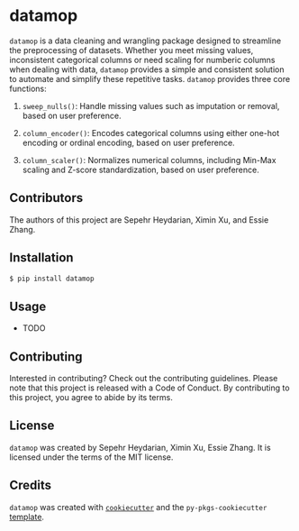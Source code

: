 # datamop

`datamop` is a data cleaning and wrangling package designed to streamline the preprocessing of datasets. Whether you meet missing values, inconsistent categorical columns or need scaling for numberic columns when dealing with data, `datamop` provides a simple and consistent solution to automate and simplify these repetitive tasks. 
`datamop` provides three core functions:

1. `sweep_nulls()`: Handle missing values such as imputation or removal, based on user preference.

2. `column_encoder()`: Encodes categorical columns using either one-hot encoding or ordinal encoding, based on user preference.

3. `column_scaler()`: Normalizes numerical columns, including Min-Max scaling and Z-score standardization, based on user preference.


## Contributors

The authors of this project are Sepehr Heydarian, Ximin Xu, and Essie Zhang.

## Installation

```bash
$ pip install datamop
```

## Usage

- TODO

## Contributing

Interested in contributing? Check out the contributing guidelines. Please note that this project is released with a Code of Conduct. By contributing to this project, you agree to abide by its terms.

## License

`datamop` was created by Sepehr Heydarian, Ximin Xu, Essie Zhang. It is licensed under the terms of the MIT license.

## Credits

`datamop` was created with [`cookiecutter`](https://cookiecutter.readthedocs.io/en/latest/) and the `py-pkgs-cookiecutter` [template](https://github.com/py-pkgs/py-pkgs-cookiecutter).
